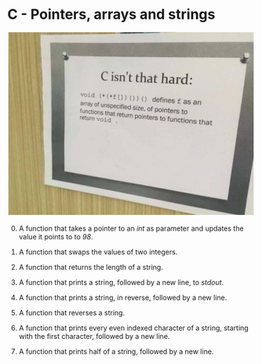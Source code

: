 # C - Pointers, arrays and strings
![Snaphot](Snapshot.PNG)  

0. A function that takes a pointer to an _int_ as parameter and updates the value it points to to _98_.

1. A function that swaps the values of two integers.

2. A function that returns the length of a string.

3. A function that prints a string, followed by a new line, to _stdout_.

4. A function that prints a string, in reverse, followed by a new line.

5. A function that reverses a string.

6. A function that prints every even indexed character of a string, starting with the first character, followed by a new line.

7. A function that prints half of a string, followed by a new line.
